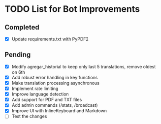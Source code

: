 # TODO List for Bot Improvements

## Completed
- [x] Update requirements.txt with PyPDF2

## Pending
- [x] Modify agregar_historial to keep only last 5 translations, remove oldest on 6th
- [x] Add robust error handling in key functions
- [x] Make translation processing asynchronous
- [x] Implement rate limiting
- [x] Improve language detection
- [x] Add support for PDF and TXT files
- [x] Add admin commands (/stats, /broadcast)
- [x] Improve UI with InlineKeyboard and Markdown
- [ ] Test the changes

